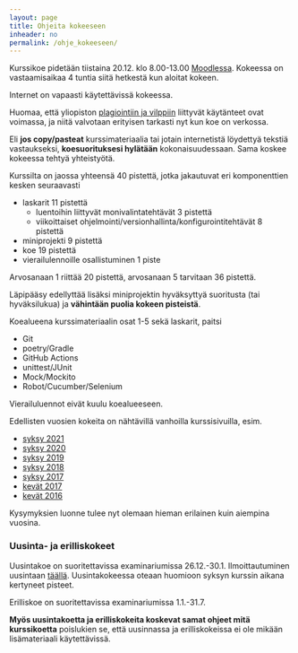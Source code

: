 ```yaml
---
layout: page
title: Ohjeita kokeeseen
inheader: no
permalink: /ohje_kokeeseen/
---
```


Kurssikoe pidetään tiistaina 20.12. klo 8.00-13.00 [Moodlessa](https://moodle.helsinki.fi/course/view.php?id=55570). Kokeessa on vastaamisaikaa 4 tuntia siitä hetkestä kun aloitat kokeen. 

Internet on vapaasti käytettävissä kokeessa.

Huomaa, että yliopiston [plagiointiin ja vilppiin](https://studies.helsinki.fi/ohjeet/artikkeli/mita-ovat-vilppi-ja-plagiointi) liittyvät käytänteet ovat voimassa, ja niitä valvotaan erityisen tarkasti nyt kun koe on verkossa. 

Eli **jos copy/pasteat** kurssimateriaalia tai jotain internetistä löydettyä tekstiä vastaukseksi, **koesuorituksesi hylätään** kokonaisuudessaan. Sama koskee kokeessa tehtyä yhteistyötä.

Kurssilta on jaossa yhteensä 40 pistettä, jotka jakautuvat eri komponenttien kesken seuraavasti

- laskarit 11 pistettä
  - luentoihin liittyvät monivalintatehtävät 3 pistettä 
  - viikoittaiset ohjelmointi/versionhallinta/konfigurointitehtävät 8 pistettä
- miniprojekti 9 pistettä
- koe 19 pistettä
- vierailulennoille osallistuminen 1 piste

Arvosanaan 1 riittää 20 pistettä, arvosanaan 5 tarvitaan 36 pistettä. 

Läpipääsy edellyttää lisäksi miniprojektin hyväksyttyä suoritusta (tai hyväksilukua) ja **vähintään puolia kokeen pisteistä**.

Koealueena kurssimateriaalin osat 1-5 sekä laskarit, paitsi
- Git
- poetry/Gradle
- GitHub Actions
- unittest/JUnit
- Mock/Mockito
- Robot/Cucumber/Selenium

Vierailuluennot eivät kuulu koealueeseen.

Edellisten vuosien kokeita on nähtävillä vanhoilla kurssisivuilla, esim.
- [syksy 2021](/koe2021)
- [syksy 2020](/koe2020)
- [syksy 2019](/koe2019)
- [syksy 2018](https://github.com/mluukkai/Ohjelmistotuotanto2018)
- [syksy 2017](https://github.com/mluukkai/ohjelmistotuotanto2017)
- [kevät 2017](https://github.com/mluukkai/ohtu2017)
- [kevät 2016](https://github.com/mluukkai/ohtu2016)

Kysymyksien luonne tulee nyt olemaan hieman erilainen kuin aiempina vuosina. 

### Uusinta- ja erilliskokeet

Uusintakoe on suoritettavissa examinariumissa 26.12.-30.1. Ilmoittautuminen uusintaan [täällä](https://examinarium.helsinki.fi/enroll/exam/68512?code=TKT20006_hy-opt-cur-2223-cf7ab8df-fa0c-482e-9584-388e0429f5cb). Uusintakokeessa oteaan huomioon syksyn kurssin aikana kertyneet pisteet.

Erilliskoe on suoritettavissa examinariumissa 1.1.-31.7. 

**Myös uusintakoetta ja erilliskokeita koskevat samat ohjeet mitä kurssikoetta** poislukien se, että uusinnassa ja erilliskokeissa ei ole mikään lisämateriaali käytettävissä.
